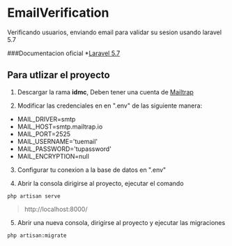 # EmailVerification
Verificando usuarios, enviando email para validar su sesion usando laravel 5.7

###Documentacion oficial
*[Laravel 5.7](https://laravel.com/docs/5.7/verification#after-verifying-emails)


## Para utlizar el proyecto
1. Descargar la rama **idmc**, Deben tener una cuenta de [Mailtrap](https://mailtrap.io/)

2. Modificar las credenciales en en ".env" de las siguiente manera:

* MAIL_DRIVER=smtp
* MAIL_HOST=smtp.mailtrap.io
* MAIL_PORT=2525
* MAIL_USERNAME='tuemail'
* MAIL_PASSWORD='tupassword'
* MAIL_ENCRYPTION=null

3. Configurar tu conexion a la base de datos en ".env"

4. Abrir la consola dirigirse al proyecto, ejecutar el comando  
~~~ 
php artisan serve
~~~ 
 >http://localhost:8000/
5. Abrir una nueva consola, dirigirse al proyecto y ejecutar las migraciones  

~~~ 
php artisan:migrate
~~~
